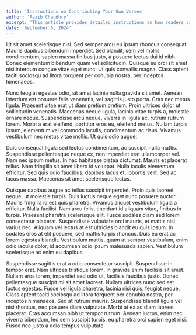 ```yaml
---
title: 'Instructions on Contributing Your Own Verses'
author: 'Aazib Chaudhry'
excerpt: 'This article provides detailed instructions on how readers can contribute their own verses to the interactive section of The Ghazal Project. It covers the guidelines for maintaining consistency with the existing rhyme scheme and refrain, while also allowing for creative freedom in personal expression. Step-by-step instructions help contributors submit their verses, with tips on ensuring thematic coherence with the rest of the poem. The article aims to foster a collaborative spirit while preserving the traditional essence of the ghazal.'
date: 'September 6, 2024'
---
```


Ut sit amet scelerisque nisl. Sed semper arcu eu ipsum rhoncus consequat. Mauris dapibus bibendum imperdiet. Sed blandit, sem vel mollis condimentum, sapien massa finibus justo, a posuere lectus dui id nibh. Donec elementum bibendum quam vel sollicitudin. Quisque eu orci sit amet nisi interdum congue vitae eget nunc. Ut quis convallis magna. Class aptent taciti sociosqu ad litora torquent per conubia nostra, per inceptos himenaeos.

Nunc feugiat egestas odio, sit amet lacinia nulla gravida sit amet. Aenean interdum est posuere felis venenatis, vel sagittis justo porta. Cras nec metus ligula. Praesent vitae erat ut diam pretium pretium. Proin ultrices dolor ut sollicitudin venenatis. Maecenas neque ligula, lacinia vitae turpis a, molestie ornare neque. Suspendisse arcu neque, viverra in ligula ac, rutrum rutrum lorem. Morbi a erat eleifend, porttitor eros eu, eleifend metus. Nullam turpis ipsum, elementum vel commodo iaculis, condimentum ac risus. Vivamus vestibulum nec metus vitae mollis. Ut quis odio augue.

Duis consequat ligula sed lectus condimentum, ac suscipit nulla mattis. Suspendisse pellentesque neque ex, non imperdiet erat ullamcorper vel. Nam nec ipsum metus. In hac habitasse platea dictumst. Mauris et placerat tellus. Nam fringilla sit amet libero id volutpat. Nulla iaculis elementum efficitur. Sed quis odio faucibus, dapibus lacus et, lobortis velit. Sed ac lacus massa. Maecenas sit amet scelerisque lectus.

Quisque dapibus augue ac tellus suscipit imperdiet. Proin quis laoreet neque, ut molestie turpis. Duis luctus neque eget nunc posuere auctor. Mauris fringilla id est quis pharetra. Vivamus aliquet vestibulum ligula a efficitur. Nulla facilisi. Nam arcu felis, tincidunt id aliquam vitae, finibus in turpis. Praesent pharetra scelerisque elit. Fusce sodales diam sed lorem consectetur placerat. Suspendisse vulputate orci mauris, et mattis nisl varius nec. Aliquam vel lectus at est ultricies blandit eu quis ipsum. In sodales eros at elit posuere, sed mattis turpis rhoncus. Duis eu erat ac lorem egestas blandit. Vestibulum mattis, quam at semper vestibulum, enim odio iaculis dolor, id accumsan odio ipsum malesuada sapien. Vestibulum scelerisque ac enim eu dapibus.

Suspendisse sagittis erat a odio consectetur suscipit. Suspendisse in tempor erat. Nam ultrices tristique lorem, in gravida enim facilisis sit amet. Nullam eros lorem, imperdiet sed odio ut, facilisis faucibus justo. Donec pellentesque suscipit mi sit amet laoreet. Nullam ultrices nunc sed est luctus egestas. Fusce vel ligula pharetra, lacinia nisi quis, feugiat neque. Class aptent taciti sociosqu ad litora torquent per conubia nostra, per inceptos himenaeos. Sed at rutrum mauris. Suspendisse blandit ligula vel nisi rhoncus, nec posuere diam vulputate. Morbi at ex ac diam laoreet placerat. Cras accumsan nibh ut tempor rutrum. Aenean luctus, enim nec viverra bibendum, leo sem suscipit turpis, eu pharetra orci sapien eget nisi. Fusce nec justo a odio tempus vulputate.

